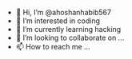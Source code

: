 - 👋 Hi, I’m @ahoshanhabib567
- 👀 I’m interested in coding
- 🌱 I’m currently learning hacking
- 💞️ I’m looking to collaborate on ...
- 📫 How to reach me ...

<!---
ahoshanhabib567/ahoshanhabib567 is a ✨ special ✨ repository because its `README.md` (this file) appears on your GitHub profile.
You can click the Preview link to take a look at your changes.
--->
